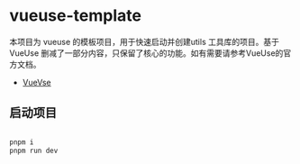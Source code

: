 # vueuse-template

本项目为 vueuse 的模板项目，用于快速启动并创建utils 工具库的项目。基于VueUse 删减了一部分内容，只保留了核心的功能。如有需要请参考VueUse的官方文档。

- [VueVse](https://github.com/vueuse/vueuse)

## 启动项目

```bash

pnpm i
pnpm run dev

```